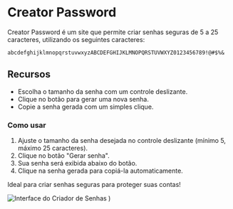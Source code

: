 # **Creator Password**

Creator Password é um site que permite criar senhas seguras de 5 a 25 caracteres, utilizando os seguintes caracteres:

```
abcdefghijklmnopqrstuvwxyzABCDEFGHIJKLMNOPQRSTUVWXYZ0123456789!@#$%&
```

## Recursos
- Escolha o tamanho da senha com um controle deslizante.
- Clique no botão para gerar uma nova senha.
- Copie a senha gerada com um simples clique.

### Como usar
1. Ajuste o tamanho da senha desejada no controle deslizante (mínimo 5, máximo 25 caracteres).
2. Clique no botão "Gerar senha".
3. Sua senha será exibida abaixo do botão.
4. Clique na senha gerada para copiá-la automaticamente.

Ideal para criar senhas seguras para proteger suas contas!

![Interface do Criador de Senhas](assets/CreatorPassword.png)
)
